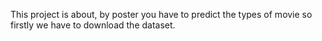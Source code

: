This project is about, by poster you have to predict the types of movie
so firstly we have to download the dataset.
